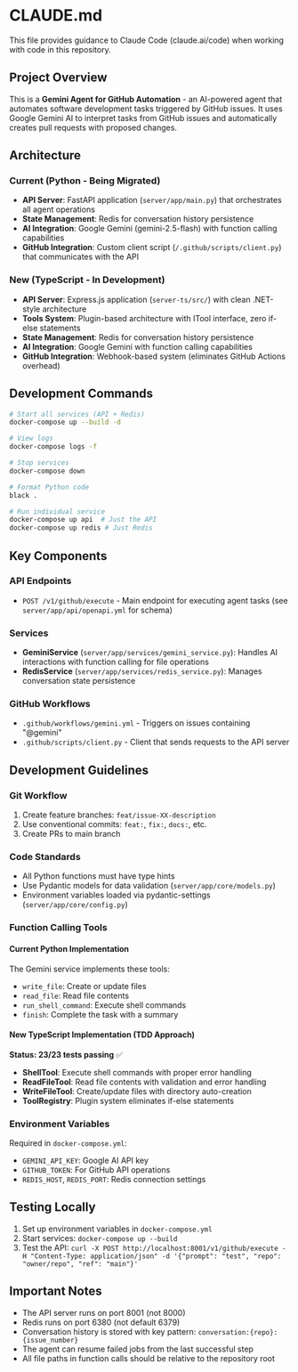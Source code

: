 # CLAUDE.md

This file provides guidance to Claude Code (claude.ai/code) when working with code in this repository.

## Project Overview

This is a **Gemini Agent for GitHub Automation** - an AI-powered agent that automates software development tasks triggered by GitHub issues. It uses Google Gemini AI to interpret tasks from GitHub issues and automatically creates pull requests with proposed changes.

## Architecture

### Current (Python - Being Migrated)
- **API Server**: FastAPI application (`server/app/main.py`) that orchestrates all agent operations
- **State Management**: Redis for conversation history persistence
- **AI Integration**: Google Gemini (gemini-2.5-flash) with function calling capabilities
- **GitHub Integration**: Custom client script (`/.github/scripts/client.py`) that communicates with the API

### New (TypeScript - In Development)
- **API Server**: Express.js application (`server-ts/src/`) with clean .NET-style architecture
- **Tools System**: Plugin-based architecture with ITool interface, zero if-else statements
- **State Management**: Redis for conversation history persistence
- **AI Integration**: Google Gemini with function calling capabilities
- **GitHub Integration**: Webhook-based system (eliminates GitHub Actions overhead)

## Development Commands

```bash
# Start all services (API + Redis)
docker-compose up --build -d

# View logs
docker-compose logs -f

# Stop services
docker-compose down

# Format Python code
black .

# Run individual service
docker-compose up api  # Just the API
docker-compose up redis # Just Redis
```

## Key Components

### API Endpoints
- `POST /v1/github/execute` - Main endpoint for executing agent tasks (see `server/app/api/openapi.yml` for schema)

### Services
- **GeminiService** (`server/app/services/gemini_service.py`): Handles AI interactions with function calling for file operations
- **RedisService** (`server/app/services/redis_service.py`): Manages conversation state persistence

### GitHub Workflows
- `.github/workflows/gemini.yml` - Triggers on issues containing "@gemini"
- `.github/scripts/client.py` - Client that sends requests to the API server

## Development Guidelines

### Git Workflow
1. Create feature branches: `feat/issue-XX-description`
2. Use conventional commits: `feat:`, `fix:`, `docs:`, etc.
3. Create PRs to main branch

### Code Standards
- All Python functions must have type hints
- Use Pydantic models for data validation (`server/app/core/models.py`)
- Environment variables loaded via pydantic-settings (`server/app/core/config.py`)

### Function Calling Tools

#### Current Python Implementation
The Gemini service implements these tools:
- `write_file`: Create or update files
- `read_file`: Read file contents
- `run_shell_command`: Execute shell commands
- `finish`: Complete the task with a summary

#### New TypeScript Implementation (TDD Approach)
**Status: 23/23 tests passing** ✅
- **ShellTool**: Execute shell commands with proper error handling
- **ReadFileTool**: Read file contents with validation and error handling
- **WriteFileTool**: Create/update files with directory auto-creation
- **ToolRegistry**: Plugin system eliminates if-else statements

### Environment Variables
Required in `docker-compose.yml`:
- `GEMINI_API_KEY`: Google AI API key
- `GITHUB_TOKEN`: For GitHub API operations
- `REDIS_HOST`, `REDIS_PORT`: Redis connection settings

## Testing Locally

1. Set up environment variables in `docker-compose.yml`
2. Start services: `docker-compose up --build`
3. Test the API: `curl -X POST http://localhost:8001/v1/github/execute -H "Content-Type: application/json" -d '{"prompt": "test", "repo": "owner/repo", "ref": "main"}'`

## Important Notes

- The API server runs on port 8001 (not 8000)
- Redis runs on port 6380 (not default 6379)
- Conversation history is stored with key pattern: `conversation:{repo}:{issue_number}`
- The agent can resume failed jobs from the last successful step
- All file paths in function calls should be relative to the repository root